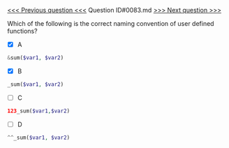 [<<< Previous question <<<](0082.md)  Question ID#0083.md  [>>> Next question >>>](0084.md) 

Which of the following is the correct naming convention of user defined functions?

- [x] A
```php
&sum($var1, $var2)
```

- [x] B
```php
_sum($var1, $var2)
```

- [ ] C
```php
123_sum($var1,$var2)
```

- [ ] D
```php
^^_sum($var1, $var2)
```

